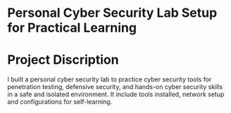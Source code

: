 # Personal Cyber Security Lab Setup for Practical Learning

# Project Discription

I built a personal cyber security lab to practice cyber security tools for penetration testing, defensive security, and hands-on cyber security skills in a safe and isolated environment. It include tools installed, network setup and configurations for self-learning.


